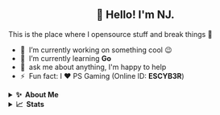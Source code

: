 <h2 align="center">👋 Hello! I'm NJ.</h2>

This is the place where I opensource stuff and break things :rofl:

- 🔭 &nbsp;I’m currently working on something cool :wink:
- 🌱 &nbsp;I’m currently learning **Go**
- 💬 &nbsp;ask me about anything, I'm happy to help
- ⚡ &nbsp;Fun fact: I ❤️ PS Gaming (Online ID: **ESCYB3R**)

<details>
  <summary><b>✨&nbsp;&nbsp;About&nbsp;Me</b></summary>
  <br/>
  
  I am a Full Stack Developer with 2+ years of experience in developing web applications.</p>
</details>

<details>
  <summary><b>📈&nbsp;&nbsp;Stats</b></summary>
  <br/>
  
  <!--START_SECTION:waka-->

```text
Python   1 hr 40 mins    █████████▓░░░░░░░░░░░░░░░   38.13 %
Go       1 hr 23 mins    ████████░░░░░░░░░░░░░░░░░   31.56 %
Twig     48 mins         ████▓░░░░░░░░░░░░░░░░░░░░   18.47 %
PHP      23 mins         ██▒░░░░░░░░░░░░░░░░░░░░░░   09.01 %
SQL      7 mins          ▓░░░░░░░░░░░░░░░░░░░░░░░░   02.80 %
Other    0 secs          ░░░░░░░░░░░░░░░░░░░░░░░░░   00.03 %
```

<!--END_SECTION:waka-->
</details>
